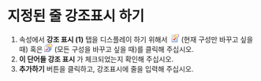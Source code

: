 # 지정된 줄 강조표시 하기

1. 속성에서 **강조 표시 (1)** 탭을 디스플레이 하기 위해서  ![Properties for Current Configuration](../../images/properties.png)
(현재 구성만 바꾸고 싶을 때) 혹은
![Properties for All Configuration](../../images/allproperties.png)
(모든 구성을 바꾸고 싶을 때)를 클릭해 주십시오.
2. **이 단어들 강조 표시** 가 체크되었는지 확인해 주십시오.
3. **추가하기** 버튼을 클릭하고, 강조표시에 줄을 입력해 주십시오.
